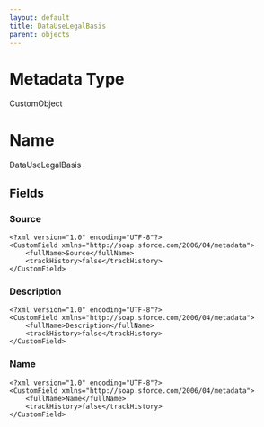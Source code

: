```yaml
---
layout: default
title: DataUseLegalBasis
parent: objects
---
```

# Metadata Type
CustomObject

# Name
DataUseLegalBasis
## Fields
### Source

```
<?xml version="1.0" encoding="UTF-8"?>
<CustomField xmlns="http://soap.sforce.com/2006/04/metadata">
    <fullName>Source</fullName>
    <trackHistory>false</trackHistory>
</CustomField>
```
### Description

```
<?xml version="1.0" encoding="UTF-8"?>
<CustomField xmlns="http://soap.sforce.com/2006/04/metadata">
    <fullName>Description</fullName>
    <trackHistory>false</trackHistory>
</CustomField>
```
### Name

```
<?xml version="1.0" encoding="UTF-8"?>
<CustomField xmlns="http://soap.sforce.com/2006/04/metadata">
    <fullName>Name</fullName>
    <trackHistory>false</trackHistory>
</CustomField>
```

